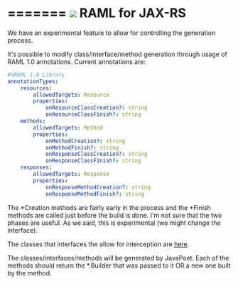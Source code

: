 =======
![](http://raml.org/images/logo.png)
RAML for JAX-RS
===============

We have an experimental feature to allow for controlling the generation process.

It's possible to modify class/interface/method generation through usage of RAML 1.0 annotations.
Current annotations are:
``` yaml
#%RAML 1.0 Library
annotationTypes:
    resources:
        allowedTargets: Resource
        properties:
            onResourceClassCreation?: string
            onResourceClassFinish?: string
    methods:
        allowedTargets: Method
        properties:
            onMethodCreation?: string
            onMethodFinish?: string
            onResponseClassCreation?: string
            onResponseClassFinish?: string
    responses: 
        allowedTargets: Response
        properties:
            onResponseMethodCreation?: string
            onResponseMethodFinish?: string
```

The *Creation methods are fairly early in the process and the *Finish methods are called just before the build 
is done.  I'm not sure that the two phases are useful.  As we said, this is experimental (we might change the interface). 

The classes that interfaces the allow for interception are [here](src/main/java/org/raml/jaxrs/generator/extension).

The classes/interfaces/methods will be generated by JavaPoet.  Each of the methods should return the *.Builder that was passed to it OR a new 
one built by the method.

